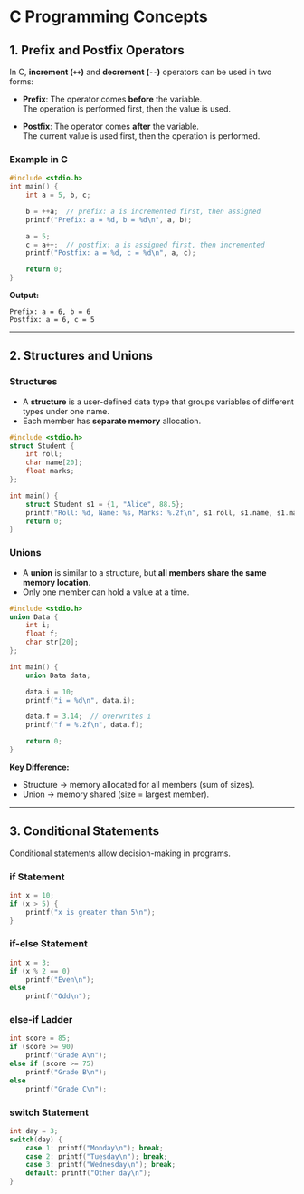 # C Programming Concepts

## 1. Prefix and Postfix Operators

In C, **increment (`++`)** and **decrement (`--`)** operators can be used in two forms:

- **Prefix**: The operator comes **before** the variable.  
  The operation is performed first, then the value is used.

- **Postfix**: The operator comes **after** the variable.  
  The current value is used first, then the operation is performed.

### Example in C
```c
#include <stdio.h>
int main() {
    int a = 5, b, c;

    b = ++a;  // prefix: a is incremented first, then assigned
    printf("Prefix: a = %d, b = %d\n", a, b);

    a = 5;
    c = a++;  // postfix: a is assigned first, then incremented
    printf("Postfix: a = %d, c = %d\n", a, c);

    return 0;
}
```
**Output:**
```
Prefix: a = 6, b = 6
Postfix: a = 6, c = 5
```

---

## 2. Structures and Unions

### Structures
- A **structure** is a user-defined data type that groups variables of different types under one name.
- Each member has **separate memory** allocation.

```c
#include <stdio.h>
struct Student {
    int roll;
    char name[20];
    float marks;
};

int main() {
    struct Student s1 = {1, "Alice", 88.5};
    printf("Roll: %d, Name: %s, Marks: %.2f\n", s1.roll, s1.name, s1.marks);
    return 0;
}
```

### Unions
- A **union** is similar to a structure, but **all members share the same memory location**.
- Only one member can hold a value at a time.

```c
#include <stdio.h>
union Data {
    int i;
    float f;
    char str[20];
};

int main() {
    union Data data;

    data.i = 10;
    printf("i = %d\n", data.i);

    data.f = 3.14;  // overwrites i
    printf("f = %.2f\n", data.f);

    return 0;
}
```
**Key Difference:**
- Structure → memory allocated for all members (sum of sizes).
- Union → memory shared (size = largest member).

---

## 3. Conditional Statements

Conditional statements allow decision-making in programs.

### if Statement
```c
int x = 10;
if (x > 5) {
    printf("x is greater than 5\n");
}
```

### if-else Statement
```c
int x = 3;
if (x % 2 == 0)
    printf("Even\n");
else
    printf("Odd\n");
```

### else-if Ladder
```c
int score = 85;
if (score >= 90)
    printf("Grade A\n");
else if (score >= 75)
    printf("Grade B\n");
else
    printf("Grade C\n");
```

### switch Statement
```c
int day = 3;
switch(day) {
    case 1: printf("Monday\n"); break;
    case 2: printf("Tuesday\n"); break;
    case 3: printf("Wednesday\n"); break;
    default: printf("Other day\n");
}
```
